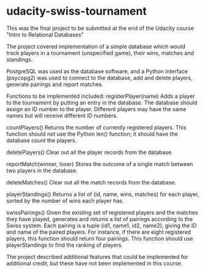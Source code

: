 # udacity-swiss-tournament
This was the final project to be submitted at the end of the Udacity course "Intro to Relational Databases"

The project covered implementation of a simple database which would track players in a tournament (unspecified game), their wins, matches and standings. 

PostgreSQL was used as the database software, and a Python interface (psycopg2) was used to connect to the database, add and delete players, generate pairings and report matches.

Functions to be implemented included:
registerPlayer(name)
Adds a player to the tournament by putting an entry in the database. The database should assign an ID number to the player. Different players may have the same names but will receive different ID numbers.

countPlayers()
Returns the number of currently registered players. This function should not use the Python len() function; it should have the database count the players.

deletePlayers()
Clear out all the player records from the database.

reportMatch(winner, loser)
Stores the outcome of a single match between two players in the database.

deleteMatches()
Clear out all the match records from the database.

playerStandings()
Returns a list of (id, name, wins, matches) for each player, sorted by the number of wins each player has.

swissPairings()
Given the existing set of registered players and the matches they have played, generates and returns a list of pairings according to the Swiss system. Each pairing is a tuple (id1, name1, id2, name2), giving the ID and name of the paired players. For instance, if there are eight registered players, this function should return four pairings. This function should use playerStandings to find the ranking of players.

The project described additional features that could be implemented for additional credit, but these have not been implemented in this course.
